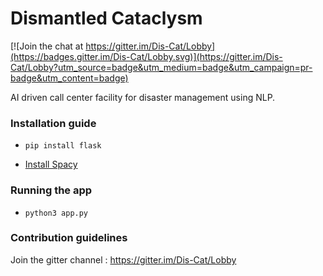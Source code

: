 # Dismantled Cataclysm

[![Join the chat at https://gitter.im/Dis-Cat/Lobby](https://badges.gitter.im/Dis-Cat/Lobby.svg)](https://gitter.im/Dis-Cat/Lobby?utm_source=badge&utm_medium=badge&utm_campaign=pr-badge&utm_content=badge)

AI driven call center facility for disaster management using NLP.

### Installation guide

* `pip install flask`

* <a href = "https://spacy.io/usage/#section-instructions">Install Spacy</a>

### Running the app

* `python3 app.py`

### Contribution guidelines

Join the gitter channel : https://gitter.im/Dis-Cat/Lobby
